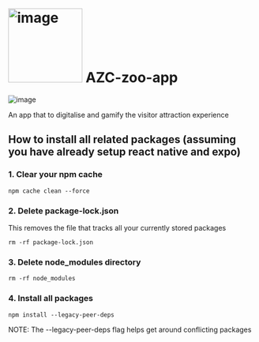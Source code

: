 # <img src="https://github.com/user-attachments/assets/f2241c49-95c6-4013-987b-dd8d3e3bd41b" alt="image" width="150"/>  AZC-zoo-app


![image](https://github.com/user-attachments/assets/c93d812d-c349-44d7-b9ae-d2ad5ee363ad)


An app that to digitalise and gamify the visitor attraction experience

## How to install all related packages (assuming you have already setup react native and expo)

### 1. Clear your npm cache

`npm cache clean --force`

 ### 2. Delete package-lock.json
 This removes the file that tracks all your currently stored packages 
 
`rm -rf package-lock.json`

 ### 3. Delete node_modules directory

`rm -rf node_modules`

### 4. Install all packages 

`npm install --legacy-peer-deps`

NOTE: The --legacy-peer-deps flag helps get around conflicting packages


